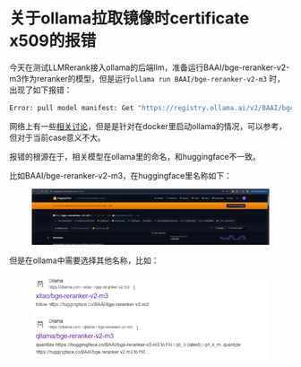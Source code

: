 # 关于ollama拉取镜像时certificate x509的报错

今天在测试LLMRerank接入ollama的后端llm，准备运行BAAI/bge-reranker-v2-m3作为reranker的模型，但是运行`ollama run BAAI/bge-reranker-v2-m3` 时，出现了如下报错：

```bash
Error: pull model manifest: Get "https://registry.ollama.ai/v2/BAAI/bge-reranker-v2-m3/manifests/latest": tls: failed to verify certificate: x509: certificate signed by unknown authority
```

网络上有一些[相关讨论](https://github.com/ollama/ollama/issues/823)，但是是针对在docker里启动ollama的情况，可以参考，但对于当前case意义不大。

报错的根源在于，相关模型在ollama里的命名，和huggingface不一致。

比如BAAI/bge-reranker-v2-m3，在huggingface里名称如下：

<figure><img src=".gitbook/assets/image (13).png" alt=""><figcaption></figcaption></figure>

但是在ollama中需要选择其他名称，比如：

<figure><img src=".gitbook/assets/image (14).png" alt=""><figcaption></figcaption></figure>
